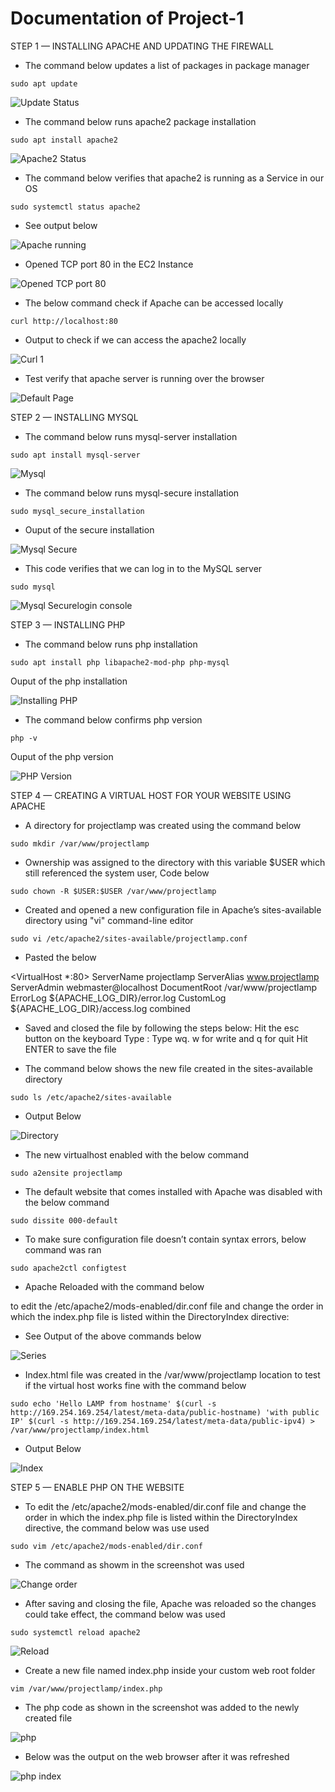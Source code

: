 # Documentation of Project-1
STEP 1 — INSTALLING APACHE AND UPDATING THE FIREWALL

- The command below updates a list of packages in package manager

`sudo apt update`

![Update Status](./Images/update-result.png)

- The command below runs apache2 package installation

`sudo apt install apache2`

![Apache2 Status](./Images/Apache2.png)
- The command below verifies that apache2 is running as a Service in our OS

`sudo systemctl status apache2`

- See output below

![Apache running](./Images/Apache-Running.png)


- Opened TCP port 80 in the EC2 Instance

![Opened TCP port 80](./Images/TCP-port-80.png)

- The below command  check if Apache can be accessed locally

`curl http://localhost:80`



- Output to check if we can access the apache2 locally


![Curl 1](./Images/Curl-1.png)

- Test verify that apache server is running over the browser

![Default Page](./Images/Apache-Ubuntu-default-page.png)


STEP 2 — INSTALLING MYSQL

- The command below runs mysql-server installation

`sudo apt install mysql-server`

![Mysql](./Images/Mysql-Installation.png)


- The command below runs mysql-secure installation

`sudo mysql_secure_installation`

- Ouput of the secure installation

![Mysql Secure](./Images/Secured-installation.png)

- This code verifies that we can log in to the MySQL server

`sudo mysql`


![Mysql Securelogin console](./Images/Mysql-login.png)


STEP 3 — INSTALLING PHP

- The command below runs php installation

`sudo apt install php libapache2-mod-php php-mysql`


Ouput of the php installation

![Installing PHP](./Images/PHP-Install.png)

- The command below confirms php version

`php -v`

Ouput of the php version

![PHP Version](./Images/php-ver.png)


STEP 4 — CREATING A VIRTUAL HOST FOR YOUR WEBSITE USING APACHE

- A directory for projectlamp was created using the command below

`sudo mkdir /var/www/projectlamp`

- Ownership was assigned to the directory with this variable $USER which still referenced the system user, Code below

`sudo chown -R $USER:$USER /var/www/projectlamp`

- Created and opened a new configuration file in Apache’s sites-available directory using "vi" command-line editor


`sudo vi /etc/apache2/sites-available/projectlamp.conf`

- Pasted the below

<VirtualHost *:80>
    ServerName projectlamp
    ServerAlias www.projectlamp 
    ServerAdmin webmaster@localhost
    DocumentRoot /var/www/projectlamp
    ErrorLog ${APACHE_LOG_DIR}/error.log
    CustomLog ${APACHE_LOG_DIR}/access.log combined
</VirtualHost>

- Saved and closed the file by following the steps below:
Hit the esc button on the keyboard
Type :
Type wq. w for write and q for quit
Hit ENTER to save the file

- The command below shows the new file created in the sites-available directory

`sudo ls /etc/apache2/sites-available`

 - Output Below

![Directory](./Images/VI.png)

- The new virtualhost enabled with the below command    

`sudo a2ensite projectlamp`


- The default website that comes installed with Apache was disabled with the below command

`sudo dissite 000-default`

- To make sure configuration file doesn’t contain syntax errors, below command was ran

`sudo apache2ctl configtest`

- Apache Reloaded with the command below

to edit the /etc/apache2/mods-enabled/dir.conf file and change the order in which the index.php file is listed within the DirectoryIndex directive:

- See Output of the above commands below

![Series](./Images/Series.png)

- Index.html file was created in the /var/www/projectlamp location to test if the virtual host works fine with the command below

`sudo echo 'Hello LAMP from hostname' $(curl -s http://169.254.169.254/latest/meta-data/public-hostname) 'with public IP' $(curl -s http://169.254.169.254/latest/meta-data/public-ipv4) > /var/www/projectlamp/index.html`

- Output Below

![Index](./Images/Hello-lamp.png)

STEP 5 — ENABLE PHP ON THE WEBSITE

- To edit the /etc/apache2/mods-enabled/dir.conf file and change the order in which the index.php file is listed within the DirectoryIndex directive, the command below was use used


`sudo vim /etc/apache2/mods-enabled/dir.conf`
  
- The command as showm in the screenshot was used

![Change order](./Images/1.png)

- After saving and closing the file, Apache was reloaded so the changes could take effect, the command below was used

`sudo systemctl reload apache2`

![Reload](./Images/apche.png)

- Create a new file named index.php inside your custom web root folder

`vim /var/www/projectlamp/index.php`

- The php code as shown in the screenshot was added to the newly created file

![php](./Images/php-script.png)

- Below was the output on the web browser after it was refreshed

![php index](./Images/Index.php.png)




















